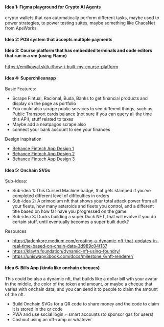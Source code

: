 #### Idea 1: Figma playground for Crypto AI Agents
crypto wallets that can automatically perform different tasks, maybe used to power strategies, to power testing suites, maybe something like ChaosNet from ApeWorks

#### Idea 2: POS system that accepts multiple payments

#### Idea 3: Course platform that has embedded terminals and code editors that run in a vm (using Flame)
https://emilkowal.ski/ui/how-i-built-my-course-platform



#### Idea 4: Superchileanapp
Basic Features:
- Scrape Fintual, Racional, Buda, Banks to get financial products and display on the page as portfolio
- You could also scrape public services to see different things, such as Public Transport cards balance (not sure if you can query all the time this API), stuff related to taxes 
- Maybe add a neatpagos scrape also
- connect your bank account to see your finances

Design inspiration
- [Behance Fintech App Design 1](https://www.behance.net/gallery/172406375/Empower-PFM-Finance-Service-Management?tracking_source=search_projects&l=87)
- [Behance Fintech App Design 2](https://www.behance.net/gallery/182645347/Financial-dashboard-Online-payment?tracking_source=search_projects&l=21)
- [Behance Fintech App Design 3](https://www.behance.net/gallery/181525749/Pry-Finance-CRM-Mobile-App-UX-UI-Design?tracking_source=search_projects&l=2)




#### Idea 5: Onchain SVGs
Sub-ideas:
- Sub-idea 1: This Cursed Machine badge, that gets stamped if you've completed different level of difficulties in orders
- Sub-idea 2: A primodium nft that shows your total attack power from all your fleets, how many asteroids and fleets you control, and a different title based on how far have you progressed on the game
- Sub-idea 3: Ducks building a super Duck NFT, that will evolve if you do certain stuff, until eventually becomes a super built duck?

Resources
- https://jadenkore.medium.com/creating-a-dynamic-nft-that-updates-in-real-time-based-on-chain-data-3d989c04f137
- https://klaytn.foundation/dynamic-nft-using-foundry/
- https://uniswapv3book.com/docs/milestone_6/nft-renderer/





#### Idea 6: Bills App (kinda like onchain cheques)
This could be also a dynamic nft, that builds like a dollar bill wth your avatar in the middle, the color of the token and amount, or maybe a cheque that varies with onchain data, and you can send it to people to claim the amount of the nft. 
- Build Onchain SVGs for a QR code to share money and the code to claim it is stored in the qr code
- PWA and use social login + smart accounts (to sponsor gas for users)
- Cashout using an off-ramp or whatever